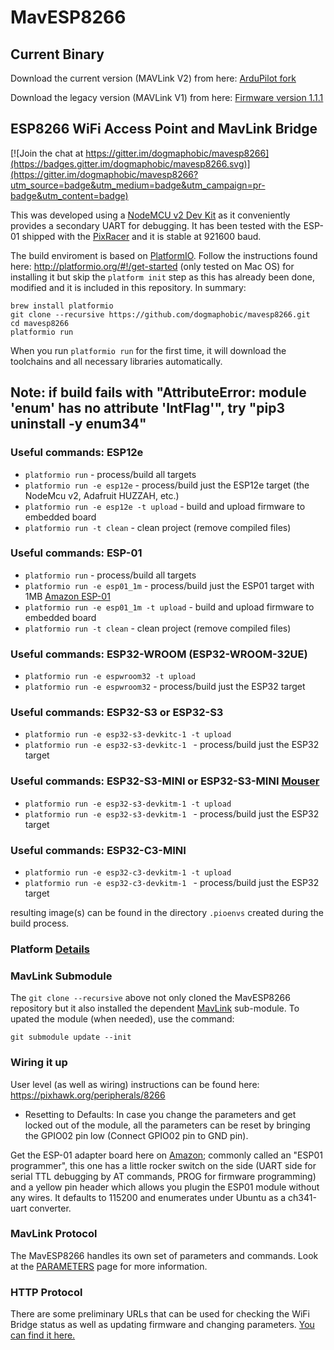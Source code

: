 # MavESP8266

## Current Binary

Download the current version (MAVLink V2) from here: [ArduPilot fork](https://firmware.ardupilot.org/Tools/MAVESP8266/latest/)

Download the legacy version (MAVLink V1) from here: [Firmware version 1.1.1](http://www.grubba.com/mavesp8266/firmware-1.1.1.bin)

## ESP8266 WiFi Access Point and MavLink Bridge

[![Join the chat at https://gitter.im/dogmaphobic/mavesp8266](https://badges.gitter.im/dogmaphobic/mavesp8266.svg)](https://gitter.im/dogmaphobic/mavesp8266?utm_source=badge&utm_medium=badge&utm_campaign=pr-badge&utm_content=badge)

This was developed using a [NodeMCU v2 Dev Kit](http://www.seeedstudio.com/depot/NodeMCU-v2-Lua-based-ESP8266-development-kit-p-2415.html) as it conveniently provides a secondary UART for debugging. It has been tested with the ESP-01 shipped with the [PixRacer](https://pixhawk.org/modules/pixracer) and it is stable at 921600 baud.

The build enviroment is based on [PlatformIO](http://platformio.org). Follow the instructions found here: http://platformio.org/#!/get-started (only tested on Mac OS) for installing it but skip the ```platform init``` step as this has already been done, modified and it is included in this repository. In summary:

```
brew install platformio
git clone --recursive https://github.com/dogmaphobic/mavesp8266.git
cd mavesp8266
platformio run
```

When you run ```platformio run``` for the first time, it will download the toolchains and all necessary libraries automatically.

## Note: if build fails with "AttributeError: module 'enum' has no attribute 'IntFlag'", try "pip3 uninstall -y enum34"

### Useful commands: ESP12e

* ```platformio run``` - process/build all targets
* ```platformio run -e esp12e``` - process/build just the ESP12e target (the NodeMcu v2, Adafruit HUZZAH, etc.)
* ```platformio run -e esp12e -t upload``` - build and upload firmware to embedded board
* ```platformio run -t clean``` - clean project (remove compiled files)

### Useful commands: ESP-01
* ```platformio run``` - process/build all targets
* ```platformio run -e esp01_1m``` - process/build just the ESP01 target with 1MB [Amazon ESP-01](https://www.amazon.com/gp/product/B01EA3UJJ4)
* ```platformio run -e esp01_1m -t upload``` - build and upload firmware to embedded board
* ```platformio run -t clean``` - clean project (remove compiled files)

### Useful commands: ESP32-WROOM (ESP32-WROOM-32UE)

* ```platformio run -e espwroom32 -t upload```
* ```platformio run -e espwroom32``` - process/build just the ESP32 target

### Useful commands: ESP32-S3 or ESP32-S3
* ```platformio run -e esp32-s3-devkitc-1 -t upload```
* ```platformio run -e esp32-s3-devkitc-1 ``` - process/build just the ESP32 target

### Useful commands: ESP32-S3-MINI or ESP32-S3-MINI [Mouser](https://www.mouser.com/ProductDetail/356-ESP32S3DEVKTM1N8)
* ```platformio run -e esp32-s3-devkitm-1 -t upload```
* ```platformio run -e esp32-s3-devkitm-1 ``` - process/build just the ESP32 target

### Useful commands: ESP32-C3-MINI
* ```platformio run -e esp32-c3-devkitm-1 -t upload```
* ```platformio run -e esp32-c3-devkitm-1 ``` - process/build just the ESP32 target

 resulting image(s) can be found in the directory ```.pioenvs``` created during the build process.

### Platform [Details](https://github.com/RealFlightSystems/mavesp8266/wiki/Espressif-WLAN-Mavlink-Router-and-Bridge-Development)

### MavLink Submodule

The ```git clone --recursive``` above not only cloned the MavESP8266 repository but it also installed the dependent [MavLink](https://github.com/mavlink/c_library) sub-module. To upated the module (when needed), use the command:

```git submodule update --init```

### Wiring it up

User level (as well as wiring) instructions can be found here: https://pixhawk.org/peripherals/8266

* Resetting to Defaults: In case you change the parameters and get locked out of the module, all the parameters can be reset by bringing the GPIO02 pin low (Connect GPIO02 pin to GND pin). 

Get the ESP-01 adapter board here on [Amazon](https://www.amazon.com/gp/product/B07Q17XJ36/); commonly called an "ESP01 programmer", this one has a little rocker switch on the side (UART side for serial TTL debugging by AT commands, PROG for firmware programming) and a yellow pin header which allows you plugin the ESP01 module without any wires. It defaults to 115200 and enumerates under Ubuntu as a ch341-uart converter. 

### MavLink Protocol

The MavESP8266 handles its own set of parameters and commands. Look at the [PARAMETERS](PARAMETERS.md) page for more information.

### HTTP Protocol

There are some preliminary URLs that can be used for checking the WiFi Bridge status as well as updating firmware and changing parameters. [You can find it here.](HTTP.md)
